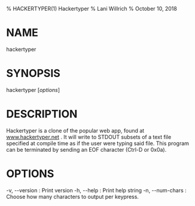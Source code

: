 % HACKERTYPER(1) Hackertyper
% Lani Willrich
% October 10, 2018

# NAME

hackertyper

# SYNOPSIS

hackertyper [*options*]

# DESCRIPTION

Hackertyper is a clone of the popular web app, found at www.hackertyper.net . It will write to STDOUT subsets of a text file specified at compile time as if the user were typing said file. This program can be terminated by sending an EOF character (Ctrl-D or 0x0a).

# OPTIONS

-v, \--version
:   Print version
-h, \--help
:   Print help string
-n, \--num-chars
:   Choose how many characters to output per keypress. 